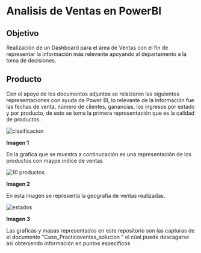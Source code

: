 # Analisis de Ventas en PowerBI


## Objetivo

Realización de un Dashboard para el área de Ventas con el fin de representar la información más relevante apoyando al departamento a la toma de decisiones.  

## Producto

Con el apoyo de los documentos adjuntos se relaizaron las siguientes representaciones con ayuda de Power BI, lo relevante de la información fue las fechas de venta, número de clientes, ganancias, los ingresos por estado y por producto, de esto se toma la primera representación que es la calidad de productos.



![clasificacion](https://github.com/user-attachments/assets/e0bd880b-82ed-49e2-bdc0-a9fd544b847e)

**Imagen 1**


En la grafica que se muestra a continucación es una representación de los productos con maype indice de ventas

![10 productos](https://github.com/user-attachments/assets/819231a6-970c-48e8-a468-0b27798b7a87)

**Imagen 2**


En esta imagen se representa la geografia de ventas realizadas.

![estados](https://github.com/user-attachments/assets/0fc45e7b-9a28-4f8f-893c-50109502b3fe)

**Imagen 3** 


Las graficas y mapas representados en este repositorio son las capturas de el documento "Caso_Practicoventas_solucion " el cúal puede descagarse asi obteniendo información en puntos especificos

